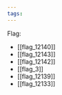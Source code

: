 ```yaml
---
tags:
---
```

Flag:
- [[flag_12140]]
- [[flag_12143]]
- [[flag_12142]]
- [[flag_3]]
- [[flag_12139]]
- [[flag_12133]]
